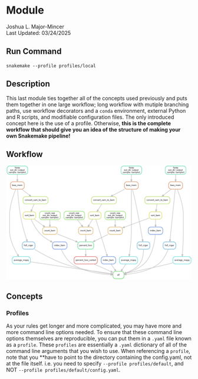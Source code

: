 # Module 
Joshua L. Major-Mincer  
Last Updated: 03/24/2025

## Run Command
```
snakemake --profile profiles/local
```
## Description
This last module ties together all of the concepts used previously and puts them together in one large workflow; long workflow with mutiple branching paths, use workflow decorators and a `conda` environment, external Python and R scripts, and modifiable configuration files. The only introduced concept here is the use of a profile. Otherwise, **this is the complete workflow that should give you an idea of the structure of making your own Snakemake pipeline!**

## Workflow
![DAG](dag.png)

## Concepts
### Profiles
As your rules get longer and more complicated, you may have more and more command line options needed. To ensure that these command line options themselves are reproducible, you can put them in a `.yaml` file known as a `profile`. These `profiles` are essentially a `.yaml` dictionary of all of the command line arguments that you wish to use. When referencing a `profile`, note that you **have to point to the directory containing the config.yaml, not at the file itself. i.e. you need to specify `--profile profiles/default`, and NOT `--profile profiles/default/config.yaml`. 
